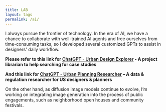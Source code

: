 ```yaml
---
title: LAB
layout: tags
permalink: /ai/
---
```


I always pursue the frontier of technology. In the era of AI, we have a chance to collaborate with well-trained AI agents and free ourselves from time-consuming tasks, so I developed several customized GPTs to assist in designers' daily workflow. 

**Please refer to this link for [ChatGPT - Urban Design Explorer](https://chatgpt.com/g/g-673c01f4ef208191822b7a7f702d58ba-urban-design-explorer) - A project librarian to help searching for case studies**

**And this link for [ChatGPT - Urban Planning Researcher](https://chatgpt.com/g/g-673c068119e0819198e1edb77a6847a2-urban-planning-researcher) – A data & regulation researcher for US designers & planners**

On the other hand, as diffusion image models continue to evolve, I’m working on integrating image generation into the process of public engagements, such as neighborhood open houses and community festivals.
